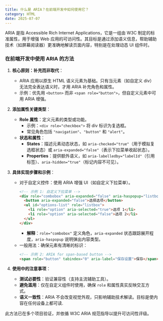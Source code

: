```yaml
---
title: 什么是 ARIA？在前端开发中如何使用它？
category: HTML
date: 2025-07-07
---
```

ARIA 是指 Accessible Rich Internet Applications，它是一组由 W3C 制定的标准属性，用于增强 Web 应用的可访问性。其目标是通过添加语义信息，帮助辅助技术（如屏幕阅读器）更准确地解读页面内容，特别是在处理动态 UI 组件时。

### 在前端开发中使用 ARIA 的方法

1. **核心原则：补充而非取代**：
   - ARIA 应用以原生 HTML 语义元素为基础。只有当元素（如自定义 div）无法完全表达语义时，才用 ARIA 补充角色和属性。
   - 示例：优先用 `<button>` 而非 `<span role="button">`，但自定义元素中可用 ARIA 增强。

2. **添加属性关键类型**：
   - **Role 属性**：定义元素的类型或功能。
     - 示例：`<div role="checkbox">` 将 div 标识为复选框。
     - 常见角色包括 `"navigation"`、`"button"` 和 `"alert"`。
   - **状态和属性**：
     - **States**：描述元素动态状态，如 `aria-checked="true"`（用于模拟复选框状态）或 `aria-expanded="false"`（表示下拉菜单收起状态）。
     - **Properties**：提供额外语义，如 `aria-labelledby="labelId"`（引用标签）、`aria-hidden="true"`（标记内容不可见）。

3. **具体实现步骤和示例**：
   - 对于自定义控件：使用 ARIA 增强 UI（如自定义下拉菜单）。
     ```html
     <!-- 示例 1: 自定义下拉菜单 -->
     <div role="combobox" aria-expanded="false" aria-haspopup="listbox" aria-owns="options-list">
       <button aria-expanded="false">选择选项</button>
       <ul id="options-list" role="listbox">
         <li role="option" aria-selected="true">选项 1</li>
         <li role="option" aria-selected="false">选项 2</li>
       </ul>
     </div>
     ```
     - **解释**：`role="combobox"` 定义角色，`aria-expanded` 状态跟踪展开程度，`aria-haspopup` 说明弹出内容类型。
   - 一般用法：确保元素有清晰的标识：
     ```html
     <!-- 示例 2: ARIA for span-based button -->
     <span role="button" tabindex="0" aria-label="保存设置">保存</span>

     ```

4. **使用中的注意事项**：
   - **测试必要性**：验证兼容性（支持主流辅助工具）。
   - **避免滥用**：仅在自定义组件时使用，确保 `role` 和属性真实反映交互方式。
   - **语义一致性**：ARIA 不会改变视觉外观，只影响辅助技术解读。目标是使内容在任何设备上都可读.

此方法已在多个项目验证，并依循 W3C ARIA 规范指导以提升可访问性评级。
